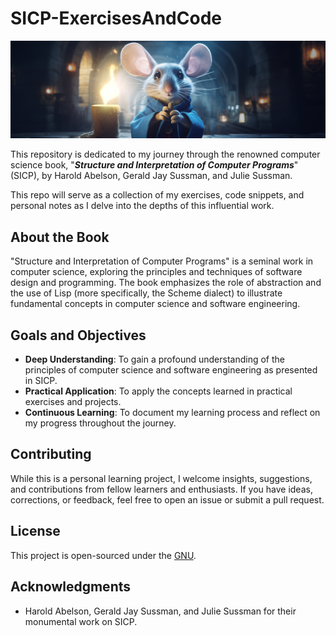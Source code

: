 # SICP-ExercisesAndCode

![Cover Image](./cover.png)

This repository is dedicated to my journey through the renowned computer science book, "***Structure and Interpretation of Computer Programs***" (SICP), by Harold Abelson, Gerald Jay Sussman, and Julie Sussman.

This repo will serve as a collection of my exercises, code snippets, and personal notes as I delve into the depths of this influential work.

## About the Book

"Structure and Interpretation of Computer Programs" is a seminal work in computer science, exploring the principles and techniques of software design and programming. The book emphasizes the role of abstraction and the use of Lisp (more specifically, the Scheme dialect) to illustrate fundamental concepts in computer science and software engineering.

## Goals and Objectives

- **Deep Understanding**: To gain a profound understanding of the principles of computer science and software engineering as presented in SICP.
- **Practical Application**: To apply the concepts learned in practical exercises and projects.
- **Continuous Learning**: To document my learning process and reflect on my progress throughout the journey.

## Contributing

While this is a personal learning project, I welcome insights, suggestions, and contributions from fellow learners and enthusiasts. If you have ideas, corrections, or feedback, feel free to open an issue or submit a pull request.

## License

This project is open-sourced under the [GNU](LICENSE).

## Acknowledgments

- Harold Abelson, Gerald Jay Sussman, and Julie Sussman for their monumental work on SICP.
